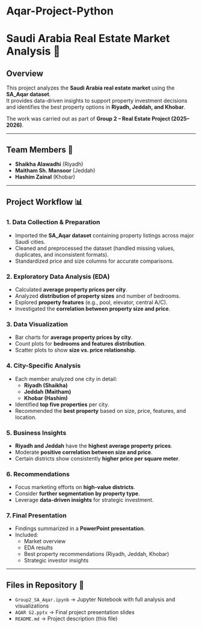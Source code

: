 # Aqar-Project-Python

# Saudi Arabia Real Estate Market Analysis 🏡

## Overview
This project analyzes the **Saudi Arabia real estate market** using the **SA_Aqar dataset**.  
It provides data-driven insights to support property investment decisions and identifies the best property options in **Riyadh, Jeddah, and Khobar**.  

The work was carried out as part of **Group 2 – Real Estate Project (2025–2026)**.

---

## Team Members 👥
- **Shaikha Alawadhi** (Riyadh)  
- **Maitham Sh. Mansoor** (Jeddah)  
- **Hashim Zainal** (Khobar)  

---

## Project Workflow 📊

### 1. Data Collection & Preparation
- Imported the **SA_Aqar dataset** containing property listings across major Saudi cities.  
- Cleaned and preprocessed the dataset (handled missing values, duplicates, and inconsistent formats).  
- Standardized price and size columns for accurate comparisons.  

### 2. Exploratory Data Analysis (EDA)
- Calculated **average property prices per city**.  
- Analyzed **distribution of property sizes** and number of bedrooms.  
- Explored **property features** (e.g., pool, elevator, central A/C).  
- Investigated the **correlation between property size and price**.  

### 3. Data Visualization
- Bar charts for **average property prices by city**.  
- Count plots for **bedrooms and features distribution**.  
- Scatter plots to show **size vs. price relationship**.  

### 4. City-Specific Analysis
- Each member analyzed one city in detail:
  - **Riyadh (Shaikha)**  
  - **Jeddah (Maitham)**  
  - **Khobar (Hashim)**  
- Identified **top five properties** per city.  
- Recommended the **best property** based on size, price, features, and location.  

### 5. Business Insights
- **Riyadh and Jeddah** have the **highest average property prices**.  
- Moderate **positive correlation between size and price**.  
- Certain districts show consistently **higher price per square meter**.  

### 6. Recommendations
- Focus marketing efforts on **high-value districts**.  
- Consider **further segmentation by property type**.  
- Leverage **data-driven insights** for strategic investment.  

### 7. Final Presentation
- Findings summarized in a **PowerPoint presentation**.  
- Included:  
  - Market overview  
  - EDA results  
  - Best property recommendations (Riyadh, Jeddah, Khobar)  
  - Strategic investor insights  

---

## Files in Repository 📂
- `Group2_SA_Aqar.ipynb` → Jupyter Notebook with full analysis and visualizations  
- `AQAR G2.pptx` → Final project presentation slides  
- `README.md` → Project description (this file)  
